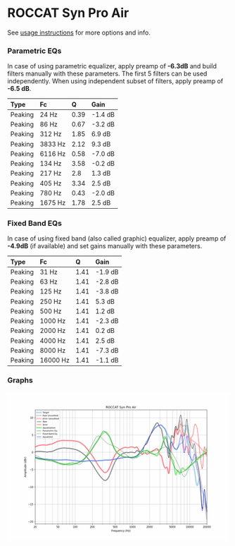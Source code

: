 # ROCCAT Syn Pro Air
See [usage instructions](https://github.com/jaakkopasanen/AutoEq#usage) for more options and info.

### Parametric EQs
In case of using parametric equalizer, apply preamp of **-6.3dB** and build filters manually
with these parameters. The first 5 filters can be used independently.
When using independent subset of filters, apply preamp of **-6.5 dB**.

| Type    | Fc      |    Q | Gain    |
|:--------|:--------|:-----|:--------|
| Peaking | 24 Hz   | 0.39 | -1.4 dB |
| Peaking | 86 Hz   | 0.67 | -3.2 dB |
| Peaking | 312 Hz  | 1.85 | 6.9 dB  |
| Peaking | 3833 Hz | 2.12 | 9.3 dB  |
| Peaking | 6116 Hz | 0.58 | -7.0 dB |
| Peaking | 134 Hz  | 3.58 | -0.2 dB |
| Peaking | 217 Hz  | 2.8  | 1.3 dB  |
| Peaking | 405 Hz  | 3.34 | 2.5 dB  |
| Peaking | 780 Hz  | 0.43 | -2.0 dB |
| Peaking | 1675 Hz | 1.78 | 2.5 dB  |

### Fixed Band EQs
In case of using fixed band (also called graphic) equalizer, apply preamp of **-4.9dB**
(if available) and set gains manually with these parameters.

| Type    | Fc       |    Q | Gain    |
|:--------|:---------|:-----|:--------|
| Peaking | 31 Hz    | 1.41 | -1.9 dB |
| Peaking | 63 Hz    | 1.41 | -2.8 dB |
| Peaking | 125 Hz   | 1.41 | -3.8 dB |
| Peaking | 250 Hz   | 1.41 | 5.3 dB  |
| Peaking | 500 Hz   | 1.41 | 1.2 dB  |
| Peaking | 1000 Hz  | 1.41 | -2.3 dB |
| Peaking | 2000 Hz  | 1.41 | 0.2 dB  |
| Peaking | 4000 Hz  | 1.41 | 2.5 dB  |
| Peaking | 8000 Hz  | 1.41 | -7.3 dB |
| Peaking | 16000 Hz | 1.41 | -1.1 dB |

### Graphs
![](./ROCCAT%20Syn%20Pro%20Air.png)